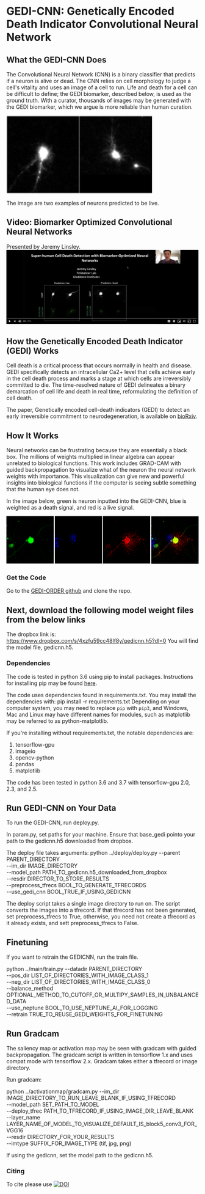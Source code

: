 # GEDI-CNN: Genetically Encoded Death Indicator Convolutional Neural Network

## What the GEDI-CNN Does

The Convolutional Neural Network (CNN) is a binary classifier that predicts if a neuron is alive or dead. The CNN relies on cell morphology to judge a cell's vitality and uses an image of a cell to run. Life and death for a cell can be difficult to define; the GEDI biomarker, described below, is used as the ground truth. With a curator, thousands of images may be generated with the GEDI biomarker, which we argue is more reliable than human curation. 

![Neuron](/examples/neuron.png)

The image are two examples of neurons predicted to be live. 

## Video: Biomarker Optimized Convolutional Neural Networks

Presented by Jeremy Linsley.
[![Biomarker Optimized Convolutional Neural Networks](/examples/bocnn_video.PNG)](https://youtu.be/v_vf1eisGr4 "Biomarker Optimized Convolutional Neural Networks")

## How the Genetically Encoded Death Indicator (GEDI) Works

Cell death is a critical process that occurs normally in health and disease. GEDI specifically detects an intracellular Ca2+ level that cells achieve early in the cell death process and marks a stage at which cells are irreversibly committed to die. The time-resolved nature of GEDI delineates a binary demarcation of cell life and death in real time, reformulating the definition of cell death. 

The paper, Genetically encoded cell-death indicators (GEDI) to detect an early irreversible commitment to neurodegeneration, is available on [bioRxiv](https://www.biorxiv.org/content/10.1101/726588v1).

## How It Works

Neural networks can be frustrating because they are essentially a black box. The millions of weights multiplied in linear algebra can appear unrelated to biological functions. This work includes GRAD-CAM with guided backpropagation to visualize what of the neuron the neural network weights with importance. This visualization can give new and powerful insights into biological functions if the computer is seeing subtle something that the human eye does not. 

In the image below, green is neuron inputted into the GEDI-CNN, blue is weighted as a death signal, and red is a live signal.  

![Gradcam](/examples/gradcam.png)



### Get the Code
Go to the [GEDI-ORDER github](https://github.com/finkbeiner-lab/GEDI-ORDER) and clone the repo. 

## Next, download the following model weight files from the below links
The dropbox link is: 
https://www.dropbox.com/s/4xzfu59cc48lf8y/gedicnn.h5?dl=0
You will find the model file, gedicnn.h5.

### Dependencies
The code is tested in python 3.6 using pip to install packages. Instructions for installing pip may be found [here](https://pip.pypa.io/en/stable/installing/).

The code uses dependencies found in requirements.txt. You may install the dependencies with:
    pip install -r requirements.txt
Depending on your computer system, you may need to replace `pip` with `pip3`, and Windows, Mac and Linux may have different names for modules, such as matplotlib may be referred to as python-matplotlib.

If you're installing without requirements.txt, the notable dependencies are:
1. tensorflow-gpu
2. imageio
3. opencv-python
4. pandas
5. matplotlib

The code has been tested in python 3.6 and 3.7 with tensorflow-gpu 2.0, 2.3, and 2.5. 

## Run GEDI-CNN on Your Data
To run the GEDI-CNN, run deploy.py.

In param.py, set paths for your machine. Ensure that base_gedi pointo your path to the gedicnn.h5 downloaded from dropbox. 

The deploy file takes arguments:
python ../deploy/deploy.py --parent PARENT_DIRECTORY \
--im_dir IMAGE_DIRECTORY \
--model_path PATH_TO_gedicnn.h5_downloaded_from_dropbox \
--resdir DIRECTOR_TO_STORE_RESULTS \
--preprocess_tfrecs BOOL_TO_GENERATE_TFRECORDS \
--use_gedi_cnn BOOL_TRUE_IF_USING_GEDICNN

The deploy script takes a single image directory to run on. The script converts the images into a tfrecord. If that tfrecord has not been generated, 
set preprocess_tfrecs to True, otherwise, you need not create a tfrecord as it already exists, and sett preprocess_tfrecs to False. 


## Finetuning
If you want to retrain the GEDICNN, run the train file. 

python ../main/train.py --datadir PARENT_DIRECTORY \
--pos_dir LIST_OF_DIRECTORIES_WITH_IMAGE_CLASS_1 \
--neg_dir LIST_OF_DIRECTORIES_WITH_IMAGE_CLASS_0 \
--balance_method OPTIONAL_METHOD_TO_CUTOFF_OR_MULTIPY_SAMPLES_IN_UNBALANCED_DATA \
--use_neptune BOOL_TO_USE_NEPTUNE_AI_FOR_LOGGING \
--retrain TRUE_TO_REUSE_GEDI_WEIGHTS_FOR_FINETUNING

## Run Gradcam

The saliency map or activation map may be seen with gradcam with guided backpropagation. The gradcam script is written in 
tensorflow 1.x and uses compat mode with tensorflow 2.x. Gradcam takes either a tfrecord or image directory. 

Run gradcam: 

python ../activationmap/gradcam.py --im_dir IMAGE_DIRECTORY_TO_RUN_LEAVE_BLANK_IF_USING_TFRECORD \
--model_path SET_PATH_TO_MODEL \
--deploy_tfrec PATH_TO_TFRECORD_IF_USING_IMAGE_DIR_LEAVE_BLANK \
--layer_name LAYER_NAME_OF_MODEL_TO_VISUALIZE_DEFAULT_IS_block5_conv3_FOR_VGG16 \
--resdir DIRECTORY_FOR_YOUR_RESULTS \
--imtype SUFFIX_FOR_IMAGE_TYPE (tif, jpg, png)

If using the gedicnn, set the model path to the gedicnn.h5. 


### Citing
To cite please use [![DOI](https://zenodo.org/badge/253638158.svg)](https://zenodo.org/badge/latestdoi/253638158)


